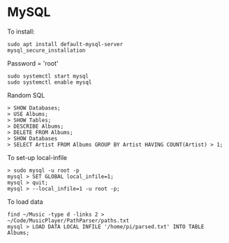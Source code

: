 # MySQL

To install:

```
sudo apt install default-mysql-server
mysql_secure_installation
```

Password = 'root'

```
sudo systemctl start mysql
sudo systemctl enable mysql
```

Random SQL 

```
> SHOW Databases;
> USE Albums;
> SHOW Tables;
> DESCRIBE Albums;
> DELETE FROM Albums;
> SHOW Databases
> SELECT Artist FROM Albums GROUP BY Artist HAVING COUNT(Artist) > 1;

```

To set-up local-infile

```
> sudo mysql -u root -p
mysql > SET GLOBAL local_infile=1;
mysql > quit;
mysql > --local_infile=1 -u root -p; 

```

To load data

```
find ~/Music -type d -links 2 > ~/Code/MusicPlayer/PathParser/paths.txt
mysql > LOAD DATA LOCAL INFILE '/home/pi/parsed.txt' INTO TABLE Albums;
```

